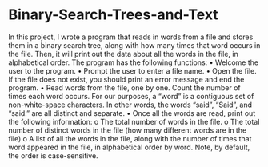 # Binary-Search-Trees-and-Text
In this project, I  wrote a program that reads in words from a file and stores them in a binary search tree, along with how many times that word occurs in the file. Then, it will print out the data about all the words in the file, in alphabetical order.
The program has the following functions:
•	Welcome the user to the program.
•	Prompt the user to enter a file name.
•	Open the file. If the file does not exist, you should print an error message and end the program.
•	Read words from the file, one by one. Count the number of times each word occurs. For our purposes, a “word” is a contiguous set of non-white-space characters. In other words, the words “said”, “Said”, and “said.” are all distinct and separate.
•	Once all the words are read, print out the following information:
o	The total number of words in the file.
o	The total number of distinct words in the file (how many different words are in the file) 
o	A list of all the words in the file, along with the number of times that word appeared in the file, in alphabetical order by word. Note, by default, the order is case-sensitive.

